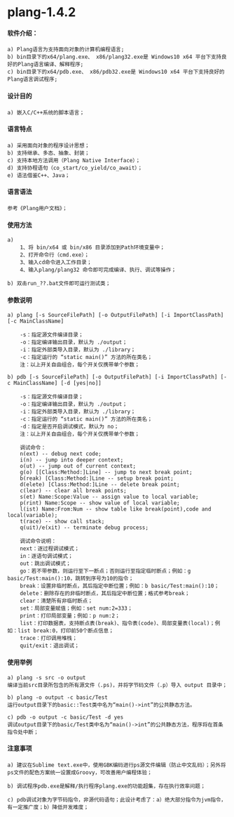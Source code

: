 # plang-1.4.2

#### 软件介绍：
	a) Plang语言为支持面向对象的计算机编程语言;
	b) bin目录下的x64/plang.exe、 x86/plang32.exe是 Windows10 x64 平台下支持良好的Plang语言编译、解释程序;
	c) bin目录下的x64/pdb.exe、 x86/pdb32.exe是 Windows10 x64 平台下支持良好的Plang语言调试程序;

#### 设计目的
	a) 嵌入C/C++系统的脚本语言；

#### 语言特点
	a) 采用面向对象的程序设计思想；
	b) 支持继承、多态、抽象、封装；
	c) 支持本地方法调用（Plang Native Interface）；
	d) 支持协程语句（co_start/co_yield/co_await）；
	e) 语法借鉴C++、Java；

#### 语言语法
	参考《Plang用户文档》；

#### 使用方法
	a)
		1、将 bin/x64 或 bin/x86 目录添加到Path环境变量中；
		2、打开命令行（cmd.exe）；
		3、输入cd命令进入工作目录；
		4、输入plang/plang32 命令即可完成编译、执行、调试等操作；

	b) 双击run_??.bat文件即可运行测试类；


#### 参数说明
	a) plang [-s SourceFilePath] [-o OutputFilePath] [-i ImportClassPath] [-c MainClassName]

		-s：指定源文件编译目录；
		-o：指定编译输出目录，默认为 ./output；
		-i：指定外部类导入目录，默认为 ./library；
		-c：指定运行的 “static main()” 方法的所在类名；
		注：以上开关自由组合，每个开关仅携带单个参数；

	b) pdb [-s SourceFilePath] [-o OutputFilePath] [-i ImportClassPath] [-c MainClassName] [-d [yes|no]]

		-s：指定源文件编译目录；
		-o：指定编译输出目录，默认为 ./output；
		-i：指定外部类导入目录，默认为 ./library；
		-c：指定运行的 “static main()” 方法的所在类名；
		-d：指定是否开启调试模式，默认为 no；
		注：以上开关自由组合，每个开关仅携带单个参数；

		调试命令：
	    n(ext) -- debug next code;
	    i(n) -- jump into deeper context;
	    o(ut) -- jump out of current context;
	    g(o) [[Class:Method:]Line] -- jump to next break point;
	    b(reak) [Class:Method:]Line -- setup break point;
	    d(elete) [Class:Method:]Line -- delete break point;
	    c(lear) -- clear all break points;
	    s(et) Name:Scope:Value -- assign value to local variable;
	    p(rint) Name:Scope -- show value of local variable;
	    l(ist) Name:From:Num -- show table like break(point),code and local(variable);
	    t(race) -- show call stack;
	    q(uit)/e(xit) -- terminate debug process;

		调试命令说明：
		next：逐过程调试模式；
		in：逐语句调试模式；
		out：跳出调试模式；
		go：若不带参数，则运行至下一断点；否则运行至指定临时断点；例如：g basic/Test:main():10，跳转到序号为10的指令；
		break：设置非临时断点，其后指定中断位置；例如：b basic/Test:main():10；
		delete：删除存在的非临时断点，其后指定中断位置；格式参考break；
		clear：清楚所有非临时断点；
		set：局部变量赋值；例如：set num:2=333；
		print：打印局部变量；例如：p num:2；
		list：打印数据表，支持断点表(break)、指令表(code)、局部变量表(local)；例如：list break:0，打印前50个断点信息；
		trace：打印调用堆栈；
		quit/exit：退出调试；

#### 使用举例
	a) plang -s src -o output
	编译当前src目录所包含的所有源文件（.ps)，并将字节码文件（.p）导入 output 目录中；

	b) plang -o output -c basic/Test
	运行output目录下的basic::Test类中名为“main()->int”的公共静态方法。

	c) pdb -o output -c basic/Test -d yes
	调试output目录下的basic/Test类中名为“main()->int”的公共静态方法，程序将在首条指令处中断；

#### 注意事项
	a) 建议在Sublime text.exe中，使用GBK编码进行ps源文件编辑（防止中文乱码）；另外将ps文件的配色方案统一设置成Groovy，可改善用户编程体验；
	
	b) 调试程序pdb.exe是解释/执行程序plang.exe的功能超集，存在执行效率问题；

	c) pdb调试对象为字节码指令，非源代码语句；此设计考虑了：a）绝大部分指令为jvm指令，有一定推广度；b）降低开发难度；
